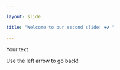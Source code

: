 ```yaml
---

layout: slide

title: "Welcome to our second slide! ❤💕 "

---
```


Your text

Use the left arrow to go back!
